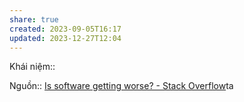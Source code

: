 ```yaml
---
share: true
created: 2023-09-05T16:17
updated: 2023-12-27T12:04
---
```

Khái niệm:: 

Nguồn:: [Is software getting worse? - Stack Overflow](https://stackoverflow.blog/2023/12/25/is-software-getting-worse/?_ga=2.222663899.1312893643.1703520074-436113024.1698294348&cb=1)ta
